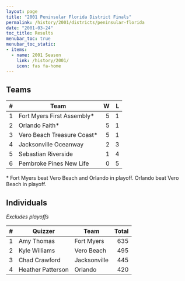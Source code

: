 ```yaml
---
layout: page
title: "2001 Peninsular Florida District Finals"
permalink: /history/2001/districts/peninsular-florida
date: "2001-03-24"
toc_title: Results
menubar_toc: true
menubar_toc_static:
- items:
  - name: 2001 Season
    link: /history/2001/
    icon: fas fa-home
---
```


## Teams

|    # | Team                       |    W |    L |
| ---: | -------------------------- | ---: | ---: |
|    1 | Fort Myers First Assembly* |    5 |    1 |
|    2 | Orlando Faith*             |    5 |    1 |
|    3 | Vero Beach Treasure Coast* |    5 |    1 |
|    4 | Jacksonville Oceanway      |    2 |    3 |
|    5 | Sebastian Riverside        |    1 |    4 |
|    6 | Pembroke Pines New Life    |    0 |    5 |

\* Fort Myers beat Vero Beach and Orlando in playoff. Orlando beat Vero Beach in playoff.

## Individuals

*Excludes playoffs*

|    # | Quizzer           | Team         | Total |
| ---: | ----------------- | ------------ | ----: |
|    1 | Amy Thomas        | Fort Myers   |   635 |
|    2 | Kyle Williams     | Vero Beach   |   495 |
|    3 | Chad Crawford     | Jacksonville |   445 |
|    4 | Heather Patterson | Orlando      |   420 |


